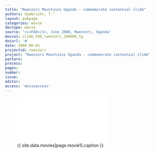 ```yaml
---
title: "Rwenzori Mountains Uganda - commemorate centennial climb"
authors: Gumbricht, T."
layout: pubpage
categories: movie
doctype: movie
source: '<i>FAO</i>, June 2006, Rwenzori, Uganda'
movie1: climb_FAO_rwenzori_200606_tg
doiurl: '#'
date: 2006-06-01
projectid: rwenzori
project: "Rwenzori Mountains Uganda - commemorate centennial climb"
pattern:
process:
pages:
number:
issue:
editor:
access: 'movieaccess'
---
```

<figure>
<iframe src="{{ site.commonurl }}/movies/{{ site.data.movies[page.movie1].file }}" width="{{ site.data.movies[page.movie1].width }}" height="{{ site.data.movies[page.movie1].height }}" frameborder="0">
</iframe>
<figcaption> {{ site.data.movies[page.movie1].caption }} </figcaption>
</figure>
